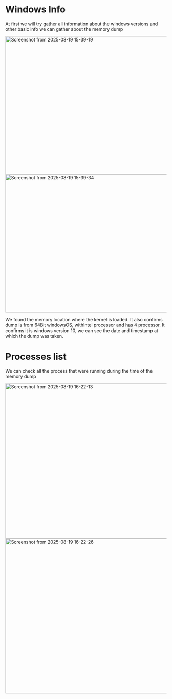 # Windows Info

At first we will try gather all information about the windows versions and other basic info we can gather about the memory dump

<img width="893" height="431" alt="Screenshot from 2025-08-19 15-39-19" src="https://github.com/user-attachments/assets/1699c7d2-b9de-47e3-9e09-1508ea7c2382" />

<img width="893" height="431" alt="Screenshot from 2025-08-19 15-39-34" src="https://github.com/user-attachments/assets/5d192dbc-4daf-485b-bc18-6842a1bd2a3e" />

We found the memory location where the kernel is loaded. It also confirms dump is from 64Bit windowsOS, withIntel processor and has 4 processor. It confirms it is windows version 10, we can see the date and timestamp at which the dump was taken.

# Processes list

We can check all the process that were running during the time of the memory dump

<img width="884" height="484" alt="Screenshot from 2025-08-19 16-22-13" src="https://github.com/user-attachments/assets/59f5784c-9d41-4b4f-b177-b97e7c120353" />

<img width="884" height="484" alt="Screenshot from 2025-08-19 16-22-26" src="https://github.com/user-attachments/assets/85c20ef7-1a1d-4327-9691-a910c2e14b29" />

